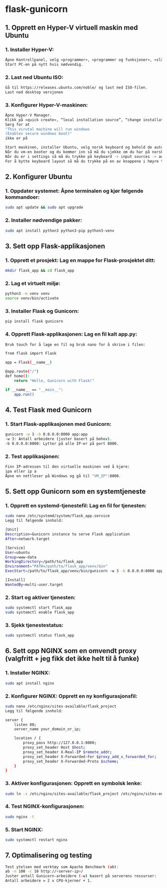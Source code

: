 # flask-gunicorn
## 1. Opprett en Hyper-V virtuell maskin med Ubuntu
### 1.	Installer Hyper-V:
```bash
Åpne Kontrollpanel, velg «programmer», «programmer og funksjoner», «slå windows funksjoner på eller av» og aktiver Hyper-V.
Start PC-en på nytt hvis nødvendig. 
```
### 2.	Last ned Ubuntu ISO:
```bash
Gå til https://releases.ubuntu.com/noble/ og last ned ISO-filen.
Last ned desktop versjonen
```
### 3.	Konfigurer Hyper-V-maskinen:
```bash
Åpne Hyper-V Manager.
Klikk på «quick create», “local installation source”, “change installation source” og velg ubuntu iso filen fra nedlastninger 
Sørg for at
"This virutal machine will run windows
(Enables secure windows boot)"
ikke er på 
```
```bash
Start maskinen, installer Ubuntu, velg norsk keyboard og behold de automatisk valgte mulighetene 
Når du vm-en booter og du kommer inn så må du sjekke om du har på norsk keyboard, hvis du ikke har det så må du bytte det ved å gå til settings som du kan finne ved å trykke på iconet nede i venstre hjørne.
Når du er i settings så må du trykke på keyboard -> input sources -> add input source og legge til norsk 
For å bytte keyboard layout så må du trykke på en av knappene i høyre topp hjørne 
```
## 2. Konfigurer Ubuntu
### 1.	Oppdater systemet: Åpne terminalen og kjør følgende kommandoer:
```bash
sudo apt update && sudo apt upgrade 
```
### 2.	Installer nødvendige pakker:
```bash
sudo apt install python3 python3-pip python3-venv 
```
## 3. Sett opp Flask-applikasjonen
### 1.	Opprett et prosjekt: Lag en mappe for Flask-prosjektet ditt:
```bash
mkdir flask_app && cd flask_app
```
### 2.	Lag et virtuelt miljø:
```bash
python3 -m venv venv
source venv/bin/activate
```
### 3.	Installer Flask og Gunicorn:
```bash
pip install flask gunicorn
```
### 4.	Opprett Flask-applikasjonen: Lag en fil kalt app.py:
```bash
Bruk touch for å lage en fil og bruk nano for å skrive i filen:
```
```bash
from flask import Flask

app = Flask(__name__)

@app.route("/")
def home():
    return "Hello, Gunicorn with Flask!"

if __name__ == "__main__":
    app.run()
```
## 4. Test Flask med Gunicorn
### 1.	Start Flask-applikasjonen med Gunicorn:
```bash
gunicorn -w 3 -b 0.0.0.0:8000 app:app
-w 3: Antall arbeidere (juster basert på behov).
-b 0.0.0.0:8000: Lytter på alle IP-er på port 8000.
```
### 2.	Test applikasjonen:
```bash
Finn IP-adressen til den virtuelle maskinen ved å kjøre:
ipa eller ip a
Åpne en nettleser på Windows og gå til "VM_IP":8000.
```

## 5. Sett opp Gunicorn som en systemtjeneste
### 1.	Opprett en systemd-tjenestefil: Lag en fil for tjenesten:
```bash
sudo nano /etc/systemd/system/flask_app.service
Legg til følgende innhold:
```
```bash
[Unit]
Description=Gunicorn instance to serve Flask application
After=network.target

[Service]
User=ubuntu
Group=www-data
WorkingDirectory=/path/to/flask_app
Environment="PATH=/path/to/flask_app/venv/bin"
ExecStart=/path/to/flask_app/venv/bin/gunicorn -w 3 -b 0.0.0.0:8000 app:app

[Install]
WantedBy=multi-user.target
```
### 2.	Start og aktiver tjenesten:
```bash
sudo systemctl start flask_app
sudo systemctl enable flask_app
```
### 3.	Sjekk tjenestestatus:
```bash
sudo systemctl status flask_app
```
## 6.  Sett opp NGINX som en omvendt proxy (valgfritt + jeg fikk det ikke helt til å funke)
### 1.	Installer NGINX:
```bash
sudo apt install nginx 
```
### 2.	Konfigurer NGINX: Opprett en ny konfigurasjonsfil:
```bash
sudo nano /etc/nginx/sites-available/flask_project
Legg til følgende innhold:
```
```bash
server {
    listen 80;
    server_name your_domain_or_ip;

    location / {
        proxy_pass http://127.0.0.1:8000;
        proxy_set_header Host $host;
        proxy_set_header X-Real-IP $remote_addr;
        proxy_set_header X-Forwarded-For $proxy_add_x_forwarded_for;
        proxy_set_header X-Forwarded-Proto $scheme;
    }
}
```
### 3.	Aktiver konfigurasjonen: Opprett en symbolsk lenke:
```bash
sudo ln -s /etc/nginx/sites-available/flask_project /etc/nginx/sites-enabled
```
### 4.	Test NGINX-konfigurasjonen:
```bash
sudo nginx -t
```
### 5.	Start NGINX:
```bash
sudo systemctl restart nginx
```
## 7.   Optimalisering og testing
```bash
Test ytelsen med verktøy som Apache Benchmark (ab):
ab -n 100 -c 10 http://<server-ip>/
Juster antall Gunicorn-arbeidere (-w) basert på serverens ressurser:
Antall arbeidere = 2 x CPU-kjerner + 1.
```

